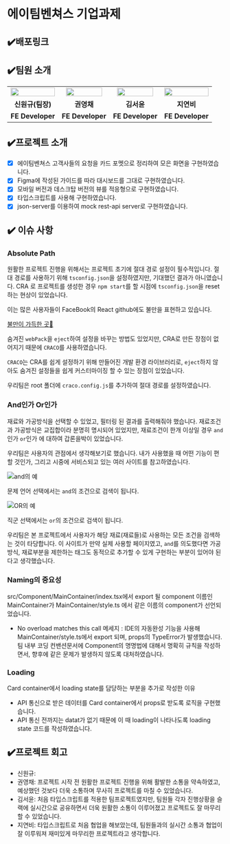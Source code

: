 # 에이팀벤쳐스 기업과제

## ✔️배포링크

## ✔️팀원 소개

<table align="center">
<tr>
<td align="center"><a href="https://github.com/WongueShin"><img src="https://media.vlpt.us/images/yeonbee/post/a3b02f02-0826-4cc9-b63e-9ddce5fbd857/wongyu.jpg" width="100%" /></a></td>
<td align="center"><a href="https://github.com/zerochae"><img src="https://avatars.githubusercontent.com/u/84373490?v=4" width="90%" /></a></td>
<td align="center"><a href="https://github.com/yunred"><img src="https://avatars.githubusercontent.com/u/84527643?v=4" width="90%" /></a></td>
<td align="center"><a href="https://github.com/jyb1798"><img src="https://avatars.githubusercontent.com/u/64634495?s=400&u=3da5cb5a3ff4338da83a58a23df0608da5092ddc&v=4" width="100%" /></a></td>
</tr>
<tr>
<td align="center"><b>신원규(팀장)</b></td>
<td align="center"><b>권영채</b></td>
<td align="center"><b>김서윤</b></td>
<td align="center"><b>지연비</b></td>
</tr>
<tr>
<td align="center"><b>FE Developer</b></td>
<td align="center"><b>FE Developer</b></td>
<td align="center"><b>FE Developer</b></td>
<td align="center"><b>FE Developer</b></td>
</tr>
</table>

## ✔️프로젝트 소개

- [x] 에이팀벤쳐스 고객사들의 요청을 카드 포멧으로 정리하여 모은 화면을 구현하였습니다.
- [x] Figma에 작성된 가이드를 따라 대시보드를 그대로 구현하였습니다.
- [x] 모바일 버전과 데스크탑 버전의 뷰를 적응형으로 구현하였습니다.
- [x] 타입스크립트를 사용해 구현하였습니다.
- [x] json-server를 이용하여 mock rest-api server로 구현하였습니다.

## ✔️ 이슈 사항

### Absolute Path

원활한 프로젝트 진행을 위해서는 프로젝트 초기에 절대 경로 설정이 필수적입니다. 절대 경로를 사용하기 위해 `tsconfig.json`을 설정하였지만, 기대했던 결과가 아니였습니다. CRA 로 프로젝트를 생성한 경우 `npm start`를 할 시점에  `tsconfig.json`을 reset하는 현상이 있었습니다.

이는 많은 사용자들이 FaceBook의 React github에도 불만을 표현하고 있습니다.

[불만이 가득한 곳🚀](https://github.com/facebook/create-react-app/issues/8909)

숨겨진 `webPack`을 `eject`하여 설정을 바꾸는 방법도 있었지만, CRA로 만든 장점이 없어지기 때문에 `CRACO`를 사용하였습니다.

`CRACO`는 CRA를 쉽게 설정하기 위해 만들어진 개발 환경 라이브러리로, `eject`하지 않아도 숨겨진 설정들을 쉽게 커스터마이징 할 수 있는 장점이 있었습니다.

우리팀은 root 폴더에 `craco.config.js`를 추가하여 절대 경로를 설정하였습니다.

### And인가 Or인가

재료와 가공방식을 선택할 수 있었고, 필터링 된 결과를 출력해줘야 했습니다. 재료조건과 가공방식은 교집합이라 분명히 명시되어 있었지만, 재료조건이 한개 이상일 경우 `and`인가 `or`인가 에 대하여 갑론을박이 있었습니다. 

우리팀은 사용자의 관점에서 생각해보기로 했습니다. 내가 사용했을 때 어떤 기능이 편할 것인가, 그리고 시중에 서비스되고 있는 여러 사이트를 참고하였습니다. 

![and의 예](https://user-images.githubusercontent.com/84373490/152965249-7497d626-ba2f-4198-9d14-f4aed55060fb.jpg)

문제 언어 선택에서는 `and`의 조건으로 검색이 됩니다. 

![OR의 예](https://user-images.githubusercontent.com/84373490/152969156-705e2799-9ef0-4361-9e77-4427fc1a4352.jpg)

직군 선택에서는 `or`의 조건으로 검색이 됩니다.

우리팀은 본 프로젝트에서 사용자가 해당 재료(재료들)로 사용하는 모든 조건을 검색하는 것이 타당합니다. 이 사이트가 만약 실제 사용할 페이지였고, `and`를 의도했다면 가공방식, 재료부분을 제한하는 태그도 동적으로 추가할 수 있게 구현하는 부분이 있어야 된다고 생각했습니다.


### Naming의 중요성 

src/Component/MainContainer/index.tsx에서 export 될 component 이름인 MainContainer가 MainContainer/style.ts 에서 같은 이름의 component가 선언되었습니다.

- No overload matches this call 메세지 : IDE의 자동완성 기능을 사용해 MainContainer/style.ts에서 export 되며, props의 TypeError가 발생했습니다. 팀 내부 코딩 컨밴션문서에 Component의 명명법에 대해서 명확히 규칙을 작성하면서, 향후에 같은 문제가 발생하지 않도록 대처하였습니다. 

### Loading

Card container에서 loading state를 담당하는 부분을 추가로 작성한 이유

- API 통신으로 받은 데이터를 Card container에서 props로 받도록 로직을 구현했습니다.
- API 통신 전까지는 datat가 없기 때문에 이 때 loading이 나타나도록 loading state 코드를 작성하였습니다.

## ✔️프로젝트 회고

- 신원규:
- 권영채: 프로젝트 시작 전 원활한 프로젝트 진행을 위해 활발한 소통을 약속하였고, 예상했던 것보다 더욱 소통하며 무사히 프로젝트를 마칠 수 있었습니다.
- 김서윤: 처음 타입스크립트를 적용한 팀프로젝트였지만, 팀원들 각자 진행상황을 슬랙에 실시간으로 공유하면서 더욱 원활한 소통이 이루어졌고 프로젝트도 잘 마무리할 수 있었습니다. 
- 지연비: 타입스크립트로 처음 협업을 해보았는데, 팀원들과의 실시간 소통과 협업이 잘 이루워져 재미있게 마무리한 프로젝트라고 생각합니다.
